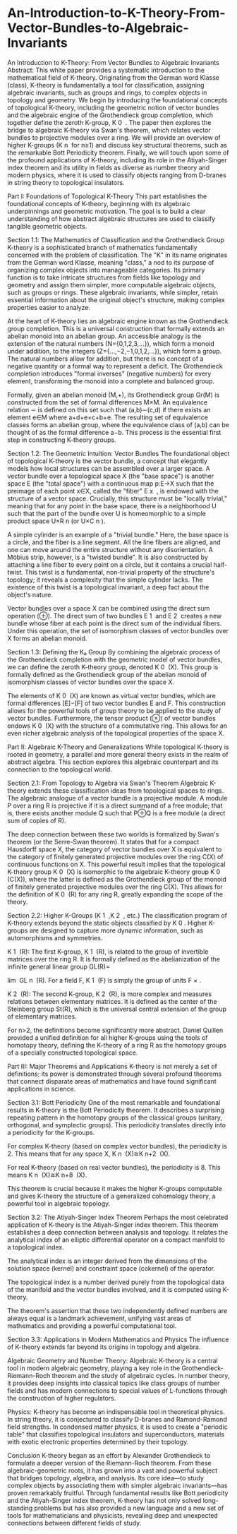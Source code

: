 # An-Introduction-to-K-Theory-From-Vector-Bundles-to-Algebraic-Invariants
An Introduction to K-Theory: From Vector Bundles to Algebraic Invariants
Abstract: This white paper provides a systematic introduction to the mathematical field of K-theory. Originating from the German word Klasse (class), K-theory is fundamentally a tool for classification, assigning algebraic invariants, such as groups and rings, to complex objects in topology and geometry. We begin by introducing the foundational concepts of topological K-theory, including the geometric notion of vector bundles and the algebraic engine of the Grothendieck group completion, which together define the zeroth K-group, K 
0
​
 . The paper then explores the bridge to algebraic K-theory via Swan's theorem, which relates vector bundles to projective modules over a ring. We will provide an overview of higher K-groups (K 
n
​
  for n≥1) and discuss key structural theorems, such as the remarkable Bott Periodicity theorem. Finally, we will touch upon some of the profound applications of K-theory, including its role in the Atiyah-Singer index theorem and its utility in fields as diverse as number theory and modern physics, where it is used to classify objects ranging from D-branes in string theory to topological insulators.   

Part I: Foundations of Topological K-Theory
This part establishes the foundational concepts of K-theory, beginning with its algebraic underpinnings and geometric motivation. The goal is to build a clear understanding of how abstract algebraic structures are used to classify tangible geometric objects.

Section 1.1: The Mathematics of Classification and the Grothendieck Group
K-theory is a sophisticated branch of mathematics fundamentally concerned with the problem of classification. The "K" in its name originates from the German word Klasse, meaning "class," a nod to its purpose of organizing complex objects into manageable categories. Its primary function is to take intricate structures from fields like topology and geometry and assign them simpler, more computable algebraic objects, such as groups or rings. These algebraic invariants, while simpler, retain essential information about the original object's structure, making complex properties easier to analyze.   

At the heart of K-theory lies an algebraic engine known as the Grothendieck group completion. This is a universal construction that formally extends an abelian monoid into an abelian group. An accessible analogy is the extension of the natural numbers (N={0,1,2,3,...}), which form a monoid under addition, to the integers (Z={...,−2,−1,0,1,2,...}), which form a group. The natural numbers allow for addition, but there is no concept of a negative quantity or a formal way to represent a deficit. The Grothendieck completion introduces "formal inverses" (negative numbers) for every element, transforming the monoid into a complete and balanced group.   

Formally, given an abelian monoid (M,+), its Grothendieck group Gr(M) is constructed from the set of formal differences M×M. An equivalence relation ∼ is defined on this set such that (a,b)∼(c,d) if there exists an element e∈M where a+d+e=c+b+e. The resulting set of equivalence classes forms an abelian group, where the equivalence class of (a,b) can be thought of as the formal difference a−b. This process is the essential first step in constructing K-theory groups.   

Section 1.2: The Geometric Intuition: Vector Bundles
The foundational object of topological K-theory is the vector bundle, a concept that elegantly models how local structures can be assembled over a larger space. A vector bundle over a topological space X (the "base space") is another space E (the "total space") with a continuous map p:E→X such that the preimage of each point x∈X, called the "fiber" E 
x
​
 , is endowed with the structure of a vector space. Crucially, this structure must be "locally trivial," meaning that for any point in the base space, there is a neighborhood U such that the part of the bundle over U is homeomorphic to a simple product space U×R 
n
  (or U×C 
n
 ).   

A simple cylinder is an example of a "trivial bundle." Here, the base space is a circle, and the fiber is a line segment. All the line fibers are aligned, and one can move around the entire structure without any disorientation. A Möbius strip, however, is a "twisted bundle". It is also constructed by attaching a line fiber to every point on a circle, but it contains a crucial half-twist. This twist is a fundamental, non-trivial property of the structure's topology; it reveals a complexity that the simple cylinder lacks. The existence of this twist is a topological invariant, a deep fact about the object's nature.   

Vector bundles over a space X can be combined using the direct sum operation (⊕). The direct sum of two bundles E 
1
​
  and E 
2
​
  creates a new bundle whose fiber at each point is the direct sum of the individual fibers. Under this operation, the set of isomorphism classes of vector bundles over X forms an abelian monoid.   

Section 1.3: Defining the K₀ Group
By combining the algebraic process of the Grothendieck completion with the geometric model of vector bundles, we can define the zeroth K-theory group, denoted K 
0
​
 (X). This group is formally defined as the Grothendieck group of the abelian monoid of isomorphism classes of vector bundles over the space X.   

The elements of K 
0
​
 (X) are known as virtual vector bundles, which are formal differences [E]−[F] of two vector bundles E and F. This construction allows for the powerful tools of group theory to be applied to the study of vector bundles. Furthermore, the tensor product (⊗) of vector bundles endows K 
0
​
 (X) with the structure of a commutative ring. This allows for an even richer algebraic analysis of the topological properties of the space X.   

Part II: Algebraic K-Theory and Generalizations
While topological K-theory is rooted in geometry, a parallel and more general theory exists in the realm of abstract algebra. This section explores this algebraic counterpart and its connection to the topological world.

Section 2.1: From Topology to Algebra via Swan's Theorem
Algebraic K-theory extends these classification ideas from topological spaces to rings. The algebraic analogue of a vector bundle is a projective module. A module P over a ring R is projective if it is a direct summand of a free module; that is, there exists another module Q such that P⊕Q is a free module (a direct sum of copies of R).   

The deep connection between these two worlds is formalized by Swan's theorem (or the Serre-Swan theorem). It states that for a compact Hausdorff space X, the category of vector bundles over X is equivalent to the category of finitely generated projective modules over the ring C(X) of continuous functions on X. This powerful result implies that the topological K-theory group K 
0
​
 (X) is isomorphic to the algebraic K-theory group K 
0
​
 (C(X)), where the latter is defined as the Grothendieck group of the monoid of finitely generated projective modules over the ring C(X). This allows for the definition of K 
0
​
 (R) for any ring R, greatly expanding the scope of the theory.   

Section 2.2: Higher K-Groups (K 
1
​
 ,K 
2
​
 , etc.)
The classification program of K-theory extends beyond the static objects classified by K 
0
​
 . Higher K-groups are designed to capture more dynamic information, such as automorphisms and symmetries.

K 
1
​
 (R): The first K-group, K 
1
​
 (R), is related to the group of invertible matrices over the ring R. It is formally defined as the abelianization of the infinite general linear group GL(R)= 

lim
​
 GL 
n
​
 (R). For a field F, K 
1
​
 (F) is simply the group of units F 
×
 .   

K 
2
​
 (R): The second K-group, K 
2
​
 (R), is more complex and measures relations between elementary matrices. It is defined as the center of the Steinberg group St(R), which is the universal central extension of the group of elementary matrices.   

For n>2, the definitions become significantly more abstract. Daniel Quillen provided a unified definition for all higher K-groups using the tools of homotopy theory, defining the K-theory of a ring R as the homotopy groups of a specially constructed topological space.   

Part III: Major Theorems and Applications
K-theory is not merely a set of definitions; its power is demonstrated through several profound theorems that connect disparate areas of mathematics and have found significant applications in science.

Section 3.1: Bott Periodicity
One of the most remarkable and foundational results in K-theory is the Bott Periodicity theorem. It describes a surprising repeating pattern in the homotopy groups of the classical groups (unitary, orthogonal, and symplectic groups). This periodicity translates directly into a periodicity for the K-groups.   

For complex K-theory (based on complex vector bundles), the periodicity is 2. This means that for any space X, K 
n
​
 (X)≅K 
n+2
​
 (X).   

For real K-theory (based on real vector bundles), the periodicity is 8. This means K 
n
​
 (X)≅K 
n+8
​
 (X).   

This theorem is crucial because it makes the higher K-groups computable and gives K-theory the structure of a generalized cohomology theory, a powerful tool in algebraic topology.   

Section 3.2: The Atiyah-Singer Index Theorem
Perhaps the most celebrated application of K-theory is the Atiyah-Singer index theorem. This theorem establishes a deep connection between analysis and topology. It relates the analytical index of an elliptic differential operator on a compact manifold to a topological index.   

The analytical index is an integer derived from the dimensions of the solution space (kernel) and constraint space (cokernel) of the operator.

The topological index is a number derived purely from the topological data of the manifold and the vector bundles involved, and it is computed using K-theory.

The theorem's assertion that these two independently defined numbers are always equal is a landmark achievement, unifying vast areas of mathematics and providing a powerful computational tool.

Section 3.3: Applications in Modern Mathematics and Physics
The influence of K-theory extends far beyond its origins in topology and algebra.

Algebraic Geometry and Number Theory: Algebraic K-theory is a central tool in modern algebraic geometry, playing a key role in the Grothendieck-Riemann-Roch theorem and the study of algebraic cycles. In number theory, it provides deep insights into classical topics like class groups of number fields and has modern connections to special values of L-functions through the construction of higher regulators.   

Physics: K-theory has become an indispensable tool in theoretical physics. In string theory, it is conjectured to classify D-branes and Ramond-Ramond field strengths. In condensed matter physics, it is used to create a "periodic table" that classifies topological insulators and superconductors, materials with exotic electronic properties determined by their topology.   

Conclusion
K-theory began as an effort by Alexander Grothendieck to formulate a deeper version of the Riemann-Roch theorem. From these algebraic-geometric roots, it has grown into a vast and powerful subject that bridges topology, algebra, and analysis. Its core idea—to study complex objects by associating them with simpler algebraic invariants—has proven remarkably fruitful. Through fundamental results like Bott periodicity and the Atiyah-Singer index theorem, K-theory has not only solved long-standing problems but has also provided a new language and a new set of tools for mathematicians and physicists, revealing deep and unexpected connections between different fields of study.
